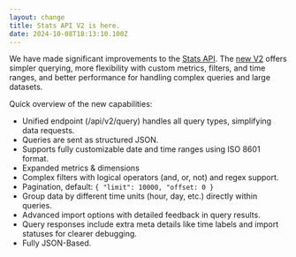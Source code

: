 ```yaml
---
layout: change
title: Stats API V2 is here.
date: 2024-10-08T18:13:10.100Z
---
```

W﻿e have made significant improvements to the [Stats API](https://plausible.io/docs/stats-api-v1). The [new V2](https://plausible.io/docs/stats-api) offers simpler querying, more flexibility with custom metrics, filters, and time ranges, and better performance for handling complex queries and large datasets.

Q﻿uick overview of the new capabilities:

* Unified endpoint (/api/v2/query) handles all query types, simplifying data requests.
* Queries are sent as structured JSON.
* Supports fully customizable date and time ranges using ISO 8601 format.
* Expanded metrics & dimensions
* Complex filters with logical operators (and, or, not) and regex support.
* Pagination, default: `{ "limit": 10000, "offset: 0 }`
* Group data by different time units (hour, day, etc.) directly within queries.
* Advanced import options with detailed feedback in query results.
* Query responses include extra meta details like time labels and import statuses for clearer debugging.
* Fully JSON-Based.